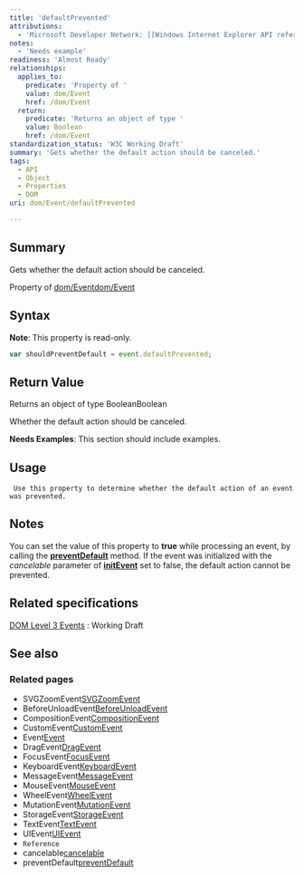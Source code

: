 ```yaml
---
title: 'defaultPrevented'
attributions:
  - 'Microsoft Developer Network: [[Windows Internet Explorer API reference](http://msdn.microsoft.com/en-us/library/ie/hh828809%28v=vs.85%29.aspx) Article]'
notes:
  - 'Needs example'
readiness: 'Almost Ready'
relationships:
  applies_to:
    predicate: 'Property of '
    value: dom/Event
    href: /dom/Event
  return:
    predicate: 'Returns an object of type '
    value: Boolean
    href: /dom/Event
standardization_status: 'W3C Working Draft'
summary: 'Gets whether the default action should be canceled.'
tags:
  - API
  - Object
  - Properties
  - DOM
uri: dom/Event/defaultPrevented

---
```

## Summary

Gets whether the default action should be canceled.

Property of [dom/Event](/dom/Event)[dom/Event](/dom/Event)

## Syntax

**Note**: This property is read-only.

``` js
var shouldPreventDefault = event.defaultPrevented;
```

## Return Value

Returns an object of type BooleanBoolean

Whether the default action should be canceled.

**Needs Examples**: This section should include examples.

## Usage

     Use this property to determine whether the default action of an event was prevented.

## Notes

You can set the value of this property to **true** while processing an event, by calling the [**preventDefault**](/dom/Event/preventDefault) method. If the event was initialized with the *cancelable* parameter of [**initEvent**](/dom/Event/initEvent) set to false, the default action cannot be prevented.

## Related specifications

[DOM Level 3 Events](http://www.w3.org/TR/DOM-Level-3-Events/)
:   Working Draft

## See also

### Related pages

-   SVGZoomEvent[SVGZoomEvent](/svg/objects/SVGZoom)
-   BeforeUnloadEvent[BeforeUnloadEvent](/dom/BeforeUnloadEvent)
-   CompositionEvent[CompositionEvent](/dom/CompositionEvent)
-   CustomEvent[CustomEvent](/dom/CustomEvent)
-   Event[Event](/dom/Event)
-   DragEvent[DragEvent](/dom/DragEvent)
-   FocusEvent[FocusEvent](/dom/FocusEvent)
-   KeyboardEvent[KeyboardEvent](/dom/KeyboardEvent)
-   MessageEvent[MessageEvent](/dom/MessageEvent)
-   MouseEvent[MouseEvent](/dom/MouseEvent)
-   WheelEvent[WheelEvent](/dom/WheelEvent)
-   MutationEvent[MutationEvent](/dom/MutationEvent)
-   StorageEvent[StorageEvent](/dom/StorageEvent)
-   TextEvent[TextEvent](/dom/TextEvent)
-   UIEvent[UIEvent](/dom/UIEvent)
-   `Reference`
-   cancelable[cancelable](/dom/Event/cancelable)
-   preventDefault[preventDefault](/dom/Event/preventDefault)
